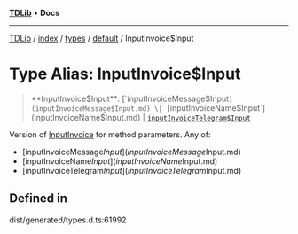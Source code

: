 [**TDLib**](../../../../../../README.md) • **Docs**

***

[TDLib](../../../../../../modules.md) / [index](../../../../../README.md) / [types](../../../README.md) / [default](../README.md) / InputInvoice$Input

# Type Alias: InputInvoice$Input

> **InputInvoice$Input**: [`inputInvoiceMessage$Input`](inputInvoiceMessage$Input.md) \| [`inputInvoiceName$Input`](inputInvoiceName$Input.md) \| [`inputInvoiceTelegram$Input`](inputInvoiceTelegram$Input.md)

Version of [InputInvoice](InputInvoice.md) for method parameters.
Any of:
- [inputInvoiceMessage$Input](inputInvoiceMessage$Input.md)
- [inputInvoiceName$Input](inputInvoiceName$Input.md)
- [inputInvoiceTelegram$Input](inputInvoiceTelegram$Input.md)

## Defined in

dist/generated/types.d.ts:61992
